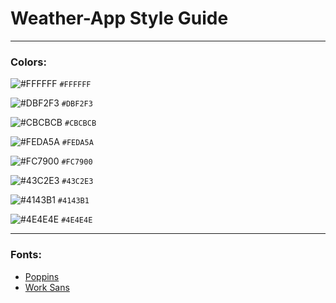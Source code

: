 # Weather-App Style Guide

---

### Colors:

![#FFFFFF](https://via.placeholder.com/32/FFFFFF/000000?text=+) `#FFFFFF`

![#DBF2F3](https://via.placeholder.com/32/DBF2F3/000000?text=+) `#DBF2F3`

![#CBCBCB](https://via.placeholder.com/32/CBCBCB/000000?text=+) `#CBCBCB`

![#FEDA5A](https://via.placeholder.com/32/FEDA5A/000000?text=+) `#FEDA5A`

![#FC7900](https://via.placeholder.com/32/FC7900/000000?text=+) `#FC7900`

![#43C2E3](https://via.placeholder.com/32/43C2E3/000000?text=+) `#43C2E3`

![#4143B1](https://via.placeholder.com/32/4143B1/000000?text=+) `#4143B1`

![#4E4E4E](https://via.placeholder.com/32/4E4E4E/000000?text=+) `#4E4E4E`


---

### Fonts:

- [Poppins](https://fonts.google.com/specimen/Poppins)
- [Work Sans](https://fonts.google.com/specimen/Work+Sans)